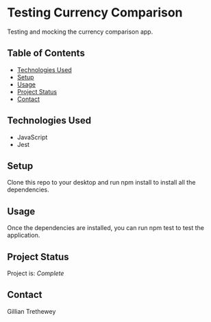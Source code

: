 # Testing Currency Comparison
Testing and mocking the currency comparison app.


## Table of Contents
* [Technologies Used](#technologies-used)
* [Setup](#setup)
* [Usage](#usage)
* [Project Status](#project-status)
* [Contact](#contact)


## Technologies Used
- JavaScript
- Jest


## Setup
Clone this repo to your desktop and run npm install to install all the dependencies.


## Usage
Once the dependencies are installed, you can run npm test to test the application.


## Project Status
Project is: _Complete_ 


## Contact
Gillian Trethewey